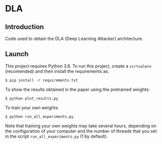 # DLA

## Introduction

Code used to obtain the DLA (Deep Learning Attacker) architecture.

## Launch

This project requires Python 3.6. To run this project, create a `virtualenv` (recomended) and then install the requirements as:

```
$ pip install -r requirements.txt
```

To show the results obtained in the paper using the pretrained weights:
```
$ python plot_results.py
```

To train your own weights:

```
$ python run_all_experiments.py
```

Note that training your own weights may take several hours, depending on the configuration of your computer and the number of threads that you set in the script `run_all_experiments.py` (1 by default).

